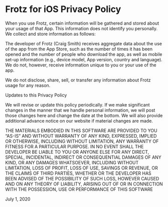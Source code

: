 # Frotz for iOS Privacy Policy

When you use Frotz, certain information will be gathered and stored about your usage of that App. This information does not identify you personally. We collect and store information as follows:

The developer of Frotz (Craig Smith) receives aggregate data about the use of the app from the App Store, such as the number of times it has been opened and the number of people who download the app, as well as mobile set-up information (e.g., device model, App version, country and language). We do not, however, receive information unique to you or your use of the app.

We do not disclose, share, sell, or transfer any information about Frotz usage for any reason.

Updates to this Privacy Policy

We will revise or update this policy periodically.  If we make significant changes in the manner that we handle personal information, we will post those changes here and change the date at the bottom.  We will also provide additional advance notice on our website if material changes are made.

THE MATERIALS EMBODIED IN THIS SOFTWARE ARE PROVIDED TO YOU “AS-IS” AND WITHOUT WARRANTY OF ANY KIND, EXPRESSED, IMPLIED OR OTHERWISE, INCLUDING WITHOUT LIMITATION, ANY WARRANTY OF FITNESS FOR A PARTICULAR PURPOSE. IN NO EVENT SHALL THE DEVELOPER BE LIABLE TO YOU OR ANYONE ELSE FOR ANY DIRECT, SPECIAL, INCIDENTAL, INDIRECT OR CONSEQUENTIAL DAMAGES OF ANY KIND, OR ANY DAMAGES WHATSOEVER, INCLUDING WITHOUT LIMITATION, LOSS OF PROFIT, LOSS OF USE, SAVINGS OR REVENUE, OR THE CLAIMS OF THIRD PARTIES, WHETHER OR THE DEVELOPER HAS BEEN ADVISED OF THE POSSIBILITY OF SUCH LOSS, HOWEVER CAUSED AND ON ANY THEORY OF LIABILITY, ARISING OUT OF OR IN CONNECTION WITH THE POSSESSION, USE OR PERFORMANCE OF THIS SOFTWARE

July 1, 2020
